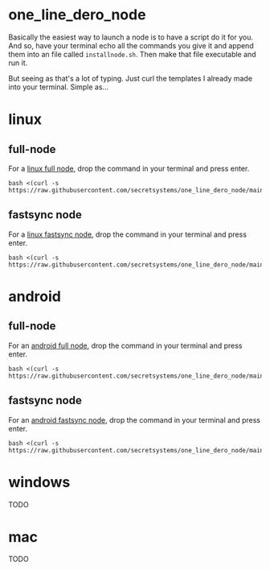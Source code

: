 # one_line_dero_node

Basically the easiest way to launch a node is to have a script do it for you. And so, have your terminal echo all the commands you give it and append them into an file called `installnode.sh`. Then make that file executable and run it. 

But seeing as that's a lot of typing. Just curl the templates I already made into your terminal. Simple as...

# linux

## full-node
For a [linux full node](https://github.com/secretsystems/one_line_dero_node/blob/main/linux/full), drop the command in your terminal and press enter.

```
bash <(curl -s https://raw.githubusercontent.com/secretsystems/one_line_dero_node/main/linux/full)
```

## fastsync node
For a [linux fastsync node](https://github.com/secretsystems/one_line_dero_node/blob/main/linux/fastsync), drop the command in your terminal and press enter.

```
bash <(curl -s https://raw.githubusercontent.com/secretsystems/one_line_dero_node/main/linux/fastsync)
```

# android

## full-node
For an [android full node](https://github.com/secretsystems/one_line_dero_node/blob/main/android/full), drop the command in your terminal and press enter.

```
bash <(curl -s https://raw.githubusercontent.com/secretsystems/one_line_dero_node/main/android/full)
```

## fastsync node
For an [android fastsync node](https://github.com/secretsystems/one_line_dero_node/blob/main/android/fastsync), drop the command in your terminal and press enter.

```
bash <(curl -s https://raw.githubusercontent.com/secretsystems/one_line_dero_node/main/android/fastsync)
```

# windows
TODO

# mac
TODO
